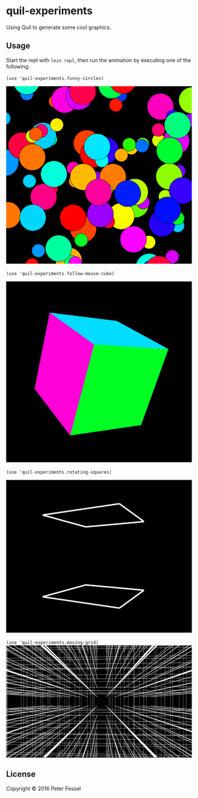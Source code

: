 # quil-experiments

Using Quil to generate some cool graphics.

## Usage

Start the repl with `lein repl`, then run the animation by executing one of the following:

 `(use 'quil-experiments.funny-circles)`

![alt tag](https://raw.githubusercontent.com/lepetere/quil-experiments/master/example-pictures/funny-circles.png)

`(use 'quil-experiments.follow-mouse-cube)`

![alt tag](https://raw.githubusercontent.com/lepetere/quil-experiments/master/example-pictures/follow-mouse-cube.png)

`(use 'quil-experiments.rotating-squares)`

![alt tag](https://raw.githubusercontent.com/lepetere/quil-experiments/master/example-pictures/rotating-squares.png)

`(use 'quil-experiments.moving-grid)`
![alt tag](https://raw.githubusercontent.com/lepetere/quil-experiments/master/example-pictures/moving-grid.png)

## License

Copyright © 2016 Peter Fessel
